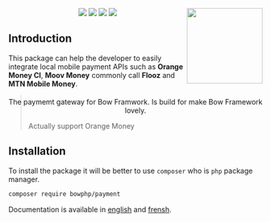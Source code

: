 <p align="center" style="float: right">
    <img src="http://oncodesc.com/wp-content/uploads/2017/12/save-money-icon-money_icon.png" width="150">
</p>

<p align="center" style="float: left">The paymemt gateway for Bow Framwork. Is build for make Bow Framework lovely.</p>

<p align="center">
    <a href="https://github.com/bowphp/docs/blog/master/payment.md" title="docs"><img src="https://img.shields.io/badge/docs-read%20docs-blue.svg?style=flat-square"/></a>
    <a href="https://packagist.org/packages/bowphp/payment" title="version"><img src="https://img.shields.io/packagist/v/bowphp/payment.svg?style=flat-square"/></a>
    <a href="https://github.com/bowphp/payment/blob/master/LICENSE" title="license"><img src="https://img.shields.io/github/license/mashape/apistatus.svg?style=flat-square"/></a>
    <a href="https://travis-ci.org/bowphp/payment" title="Travis branch"><img src="https://img.shields.io/travis/bowphp/payment/master.svg?style=flat-square"/></a>
</p>

## Introduction

This package can help the developer to easily integrate local mobile payment APIs such as **Orange Money CI**, **Moov Money** commonly call **Flooz** and **MTN Mobile Money**.

> Actually support Orange Money

## Installation

To install the package it will be better to use `composer` who is `php` package manager.

```bash
composer require bowphp/payment
```

Documentation is available in [english](./docs/en.md) and [frensh](./docs/fr.md).
